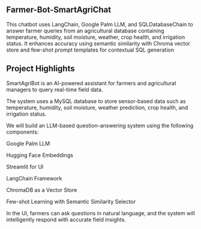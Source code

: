 ## Farmer-Bot-SmartAgriChat
This chatbot uses LangChain, Google Palm LLM, and SQLDatabaseChain to answer farmer queries from an agricultural database containing temperature, humidity, soil moisture, weather, crop health, and irrigation status. It enhances accuracy using semantic similarity with Chroma vector store and few-shot prompt templates for contextual SQL generation

## Project Highlights
SmartAgriBot is an AI-powered assistant for farmers and agricultural managers to query real-time field data.

The system uses a MySQL database to store sensor-based data such as temperature, humidity, soil moisture, weather prediction, crop health, and irrigation status.

We will build an LLM-based question-answering system using the following components:

Google Palm LLM

Hugging Face Embeddings

Streamlit for UI

LangChain Framework

ChromaDB as a Vector Store

Few-shot Learning with Semantic Similarity Selector

In the UI, farmers can ask questions in natural language, and the system will intelligently respond with accurate field insights.
